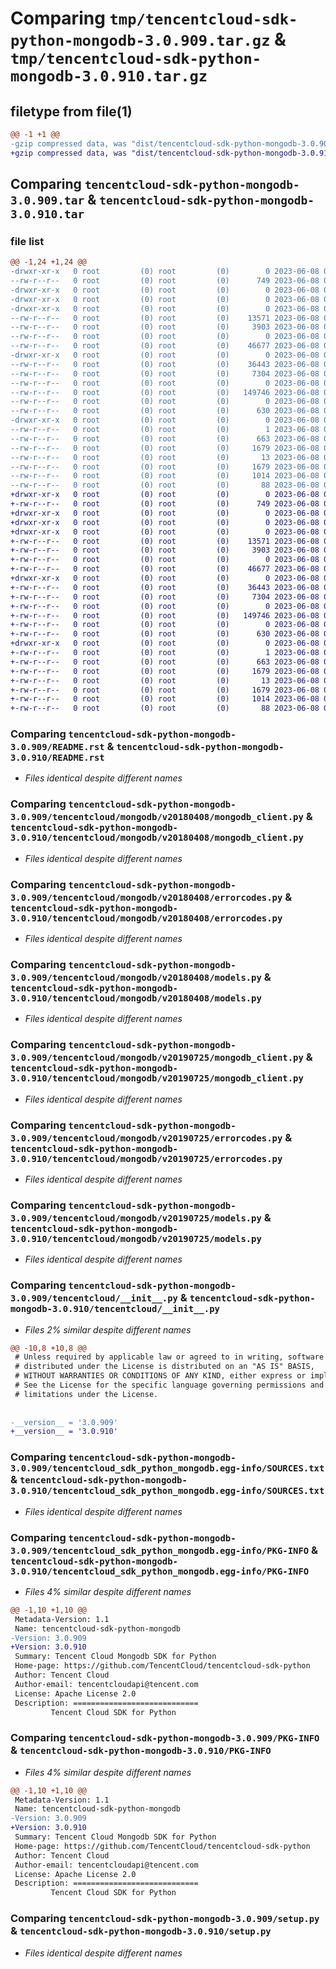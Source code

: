 # Comparing `tmp/tencentcloud-sdk-python-mongodb-3.0.909.tar.gz` & `tmp/tencentcloud-sdk-python-mongodb-3.0.910.tar.gz`

## filetype from file(1)

```diff
@@ -1 +1 @@
-gzip compressed data, was "dist/tencentcloud-sdk-python-mongodb-3.0.909.tar", last modified: Thu Jun  8 00:29:13 2023, max compression
+gzip compressed data, was "dist/tencentcloud-sdk-python-mongodb-3.0.910.tar", last modified: Thu Jun  8 09:15:03 2023, max compression
```

## Comparing `tencentcloud-sdk-python-mongodb-3.0.909.tar` & `tencentcloud-sdk-python-mongodb-3.0.910.tar`

### file list

```diff
@@ -1,24 +1,24 @@
-drwxr-xr-x   0 root         (0) root         (0)        0 2023-06-08 00:29:13.000000 tencentcloud-sdk-python-mongodb-3.0.909/
--rw-r--r--   0 root         (0) root         (0)      749 2023-06-08 00:29:13.000000 tencentcloud-sdk-python-mongodb-3.0.909/README.rst
-drwxr-xr-x   0 root         (0) root         (0)        0 2023-06-08 00:29:13.000000 tencentcloud-sdk-python-mongodb-3.0.909/tencentcloud/
-drwxr-xr-x   0 root         (0) root         (0)        0 2023-06-08 00:29:13.000000 tencentcloud-sdk-python-mongodb-3.0.909/tencentcloud/mongodb/
-drwxr-xr-x   0 root         (0) root         (0)        0 2023-06-08 00:29:13.000000 tencentcloud-sdk-python-mongodb-3.0.909/tencentcloud/mongodb/v20180408/
--rw-r--r--   0 root         (0) root         (0)    13571 2023-06-08 00:29:13.000000 tencentcloud-sdk-python-mongodb-3.0.909/tencentcloud/mongodb/v20180408/mongodb_client.py
--rw-r--r--   0 root         (0) root         (0)     3903 2023-06-08 00:29:13.000000 tencentcloud-sdk-python-mongodb-3.0.909/tencentcloud/mongodb/v20180408/errorcodes.py
--rw-r--r--   0 root         (0) root         (0)        0 2023-06-08 00:29:13.000000 tencentcloud-sdk-python-mongodb-3.0.909/tencentcloud/mongodb/v20180408/__init__.py
--rw-r--r--   0 root         (0) root         (0)    46677 2023-06-08 00:29:13.000000 tencentcloud-sdk-python-mongodb-3.0.909/tencentcloud/mongodb/v20180408/models.py
-drwxr-xr-x   0 root         (0) root         (0)        0 2023-06-08 00:29:13.000000 tencentcloud-sdk-python-mongodb-3.0.909/tencentcloud/mongodb/v20190725/
--rw-r--r--   0 root         (0) root         (0)    36443 2023-06-08 00:29:13.000000 tencentcloud-sdk-python-mongodb-3.0.909/tencentcloud/mongodb/v20190725/mongodb_client.py
--rw-r--r--   0 root         (0) root         (0)     7304 2023-06-08 00:29:13.000000 tencentcloud-sdk-python-mongodb-3.0.909/tencentcloud/mongodb/v20190725/errorcodes.py
--rw-r--r--   0 root         (0) root         (0)        0 2023-06-08 00:29:13.000000 tencentcloud-sdk-python-mongodb-3.0.909/tencentcloud/mongodb/v20190725/__init__.py
--rw-r--r--   0 root         (0) root         (0)   149746 2023-06-08 00:29:13.000000 tencentcloud-sdk-python-mongodb-3.0.909/tencentcloud/mongodb/v20190725/models.py
--rw-r--r--   0 root         (0) root         (0)        0 2023-06-08 00:29:13.000000 tencentcloud-sdk-python-mongodb-3.0.909/tencentcloud/mongodb/__init__.py
--rw-r--r--   0 root         (0) root         (0)      630 2023-06-08 00:29:13.000000 tencentcloud-sdk-python-mongodb-3.0.909/tencentcloud/__init__.py
-drwxr-xr-x   0 root         (0) root         (0)        0 2023-06-08 00:29:13.000000 tencentcloud-sdk-python-mongodb-3.0.909/tencentcloud_sdk_python_mongodb.egg-info/
--rw-r--r--   0 root         (0) root         (0)        1 2023-06-08 00:29:13.000000 tencentcloud-sdk-python-mongodb-3.0.909/tencentcloud_sdk_python_mongodb.egg-info/dependency_links.txt
--rw-r--r--   0 root         (0) root         (0)      663 2023-06-08 00:29:13.000000 tencentcloud-sdk-python-mongodb-3.0.909/tencentcloud_sdk_python_mongodb.egg-info/SOURCES.txt
--rw-r--r--   0 root         (0) root         (0)     1679 2023-06-08 00:29:13.000000 tencentcloud-sdk-python-mongodb-3.0.909/tencentcloud_sdk_python_mongodb.egg-info/PKG-INFO
--rw-r--r--   0 root         (0) root         (0)       13 2023-06-08 00:29:13.000000 tencentcloud-sdk-python-mongodb-3.0.909/tencentcloud_sdk_python_mongodb.egg-info/top_level.txt
--rw-r--r--   0 root         (0) root         (0)     1679 2023-06-08 00:29:13.000000 tencentcloud-sdk-python-mongodb-3.0.909/PKG-INFO
--rw-r--r--   0 root         (0) root         (0)     1014 2023-06-08 00:29:13.000000 tencentcloud-sdk-python-mongodb-3.0.909/setup.py
--rw-r--r--   0 root         (0) root         (0)       88 2023-06-08 00:29:13.000000 tencentcloud-sdk-python-mongodb-3.0.909/setup.cfg
+drwxr-xr-x   0 root         (0) root         (0)        0 2023-06-08 09:15:03.000000 tencentcloud-sdk-python-mongodb-3.0.910/
+-rw-r--r--   0 root         (0) root         (0)      749 2023-06-08 09:15:02.000000 tencentcloud-sdk-python-mongodb-3.0.910/README.rst
+drwxr-xr-x   0 root         (0) root         (0)        0 2023-06-08 09:15:03.000000 tencentcloud-sdk-python-mongodb-3.0.910/tencentcloud/
+drwxr-xr-x   0 root         (0) root         (0)        0 2023-06-08 09:15:03.000000 tencentcloud-sdk-python-mongodb-3.0.910/tencentcloud/mongodb/
+drwxr-xr-x   0 root         (0) root         (0)        0 2023-06-08 09:15:03.000000 tencentcloud-sdk-python-mongodb-3.0.910/tencentcloud/mongodb/v20180408/
+-rw-r--r--   0 root         (0) root         (0)    13571 2023-06-08 09:15:02.000000 tencentcloud-sdk-python-mongodb-3.0.910/tencentcloud/mongodb/v20180408/mongodb_client.py
+-rw-r--r--   0 root         (0) root         (0)     3903 2023-06-08 09:15:02.000000 tencentcloud-sdk-python-mongodb-3.0.910/tencentcloud/mongodb/v20180408/errorcodes.py
+-rw-r--r--   0 root         (0) root         (0)        0 2023-06-08 09:15:02.000000 tencentcloud-sdk-python-mongodb-3.0.910/tencentcloud/mongodb/v20180408/__init__.py
+-rw-r--r--   0 root         (0) root         (0)    46677 2023-06-08 09:15:02.000000 tencentcloud-sdk-python-mongodb-3.0.910/tencentcloud/mongodb/v20180408/models.py
+drwxr-xr-x   0 root         (0) root         (0)        0 2023-06-08 09:15:03.000000 tencentcloud-sdk-python-mongodb-3.0.910/tencentcloud/mongodb/v20190725/
+-rw-r--r--   0 root         (0) root         (0)    36443 2023-06-08 09:15:02.000000 tencentcloud-sdk-python-mongodb-3.0.910/tencentcloud/mongodb/v20190725/mongodb_client.py
+-rw-r--r--   0 root         (0) root         (0)     7304 2023-06-08 09:15:02.000000 tencentcloud-sdk-python-mongodb-3.0.910/tencentcloud/mongodb/v20190725/errorcodes.py
+-rw-r--r--   0 root         (0) root         (0)        0 2023-06-08 09:15:02.000000 tencentcloud-sdk-python-mongodb-3.0.910/tencentcloud/mongodb/v20190725/__init__.py
+-rw-r--r--   0 root         (0) root         (0)   149746 2023-06-08 09:15:02.000000 tencentcloud-sdk-python-mongodb-3.0.910/tencentcloud/mongodb/v20190725/models.py
+-rw-r--r--   0 root         (0) root         (0)        0 2023-06-08 09:15:02.000000 tencentcloud-sdk-python-mongodb-3.0.910/tencentcloud/mongodb/__init__.py
+-rw-r--r--   0 root         (0) root         (0)      630 2023-06-08 09:15:02.000000 tencentcloud-sdk-python-mongodb-3.0.910/tencentcloud/__init__.py
+drwxr-xr-x   0 root         (0) root         (0)        0 2023-06-08 09:15:03.000000 tencentcloud-sdk-python-mongodb-3.0.910/tencentcloud_sdk_python_mongodb.egg-info/
+-rw-r--r--   0 root         (0) root         (0)        1 2023-06-08 09:15:03.000000 tencentcloud-sdk-python-mongodb-3.0.910/tencentcloud_sdk_python_mongodb.egg-info/dependency_links.txt
+-rw-r--r--   0 root         (0) root         (0)      663 2023-06-08 09:15:03.000000 tencentcloud-sdk-python-mongodb-3.0.910/tencentcloud_sdk_python_mongodb.egg-info/SOURCES.txt
+-rw-r--r--   0 root         (0) root         (0)     1679 2023-06-08 09:15:03.000000 tencentcloud-sdk-python-mongodb-3.0.910/tencentcloud_sdk_python_mongodb.egg-info/PKG-INFO
+-rw-r--r--   0 root         (0) root         (0)       13 2023-06-08 09:15:03.000000 tencentcloud-sdk-python-mongodb-3.0.910/tencentcloud_sdk_python_mongodb.egg-info/top_level.txt
+-rw-r--r--   0 root         (0) root         (0)     1679 2023-06-08 09:15:03.000000 tencentcloud-sdk-python-mongodb-3.0.910/PKG-INFO
+-rw-r--r--   0 root         (0) root         (0)     1014 2023-06-08 09:15:02.000000 tencentcloud-sdk-python-mongodb-3.0.910/setup.py
+-rw-r--r--   0 root         (0) root         (0)       88 2023-06-08 09:15:03.000000 tencentcloud-sdk-python-mongodb-3.0.910/setup.cfg
```

### Comparing `tencentcloud-sdk-python-mongodb-3.0.909/README.rst` & `tencentcloud-sdk-python-mongodb-3.0.910/README.rst`

 * *Files identical despite different names*

### Comparing `tencentcloud-sdk-python-mongodb-3.0.909/tencentcloud/mongodb/v20180408/mongodb_client.py` & `tencentcloud-sdk-python-mongodb-3.0.910/tencentcloud/mongodb/v20180408/mongodb_client.py`

 * *Files identical despite different names*

### Comparing `tencentcloud-sdk-python-mongodb-3.0.909/tencentcloud/mongodb/v20180408/errorcodes.py` & `tencentcloud-sdk-python-mongodb-3.0.910/tencentcloud/mongodb/v20180408/errorcodes.py`

 * *Files identical despite different names*

### Comparing `tencentcloud-sdk-python-mongodb-3.0.909/tencentcloud/mongodb/v20180408/models.py` & `tencentcloud-sdk-python-mongodb-3.0.910/tencentcloud/mongodb/v20180408/models.py`

 * *Files identical despite different names*

### Comparing `tencentcloud-sdk-python-mongodb-3.0.909/tencentcloud/mongodb/v20190725/mongodb_client.py` & `tencentcloud-sdk-python-mongodb-3.0.910/tencentcloud/mongodb/v20190725/mongodb_client.py`

 * *Files identical despite different names*

### Comparing `tencentcloud-sdk-python-mongodb-3.0.909/tencentcloud/mongodb/v20190725/errorcodes.py` & `tencentcloud-sdk-python-mongodb-3.0.910/tencentcloud/mongodb/v20190725/errorcodes.py`

 * *Files identical despite different names*

### Comparing `tencentcloud-sdk-python-mongodb-3.0.909/tencentcloud/mongodb/v20190725/models.py` & `tencentcloud-sdk-python-mongodb-3.0.910/tencentcloud/mongodb/v20190725/models.py`

 * *Files identical despite different names*

### Comparing `tencentcloud-sdk-python-mongodb-3.0.909/tencentcloud/__init__.py` & `tencentcloud-sdk-python-mongodb-3.0.910/tencentcloud/__init__.py`

 * *Files 2% similar despite different names*

```diff
@@ -10,8 +10,8 @@
 # Unless required by applicable law or agreed to in writing, software
 # distributed under the License is distributed on an "AS IS" BASIS,
 # WITHOUT WARRANTIES OR CONDITIONS OF ANY KIND, either express or implied.
 # See the License for the specific language governing permissions and
 # limitations under the License.
 
 
-__version__ = '3.0.909'
+__version__ = '3.0.910'
```

### Comparing `tencentcloud-sdk-python-mongodb-3.0.909/tencentcloud_sdk_python_mongodb.egg-info/SOURCES.txt` & `tencentcloud-sdk-python-mongodb-3.0.910/tencentcloud_sdk_python_mongodb.egg-info/SOURCES.txt`

 * *Files identical despite different names*

### Comparing `tencentcloud-sdk-python-mongodb-3.0.909/tencentcloud_sdk_python_mongodb.egg-info/PKG-INFO` & `tencentcloud-sdk-python-mongodb-3.0.910/tencentcloud_sdk_python_mongodb.egg-info/PKG-INFO`

 * *Files 4% similar despite different names*

```diff
@@ -1,10 +1,10 @@
 Metadata-Version: 1.1
 Name: tencentcloud-sdk-python-mongodb
-Version: 3.0.909
+Version: 3.0.910
 Summary: Tencent Cloud Mongodb SDK for Python
 Home-page: https://github.com/TencentCloud/tencentcloud-sdk-python
 Author: Tencent Cloud
 Author-email: tencentcloudapi@tencent.com
 License: Apache License 2.0
 Description: ============================
         Tencent Cloud SDK for Python
```

### Comparing `tencentcloud-sdk-python-mongodb-3.0.909/PKG-INFO` & `tencentcloud-sdk-python-mongodb-3.0.910/PKG-INFO`

 * *Files 4% similar despite different names*

```diff
@@ -1,10 +1,10 @@
 Metadata-Version: 1.1
 Name: tencentcloud-sdk-python-mongodb
-Version: 3.0.909
+Version: 3.0.910
 Summary: Tencent Cloud Mongodb SDK for Python
 Home-page: https://github.com/TencentCloud/tencentcloud-sdk-python
 Author: Tencent Cloud
 Author-email: tencentcloudapi@tencent.com
 License: Apache License 2.0
 Description: ============================
         Tencent Cloud SDK for Python
```

### Comparing `tencentcloud-sdk-python-mongodb-3.0.909/setup.py` & `tencentcloud-sdk-python-mongodb-3.0.910/setup.py`

 * *Files identical despite different names*

